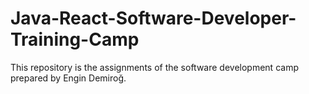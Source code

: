 # Java-React-Software-Developer-Training-Camp
This repository is the assignments of the software development camp prepared by Engin Demiroğ.
